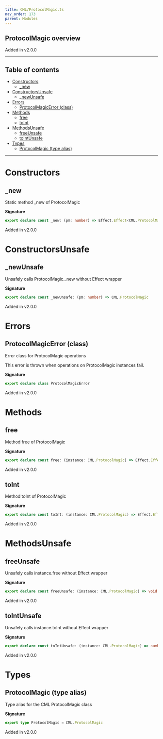 ```yaml
---
title: CML/ProtocolMagic.ts
nav_order: 173
parent: Modules
---
```


## ProtocolMagic overview

Added in v2.0.0

---

<h2 class="text-delta">Table of contents</h2>

- [Constructors](#constructors)
  - [\_new](#_new)
- [ConstructorsUnsafe](#constructorsunsafe)
  - [\_newUnsafe](#_newunsafe)
- [Errors](#errors)
  - [ProtocolMagicError (class)](#protocolmagicerror-class)
- [Methods](#methods)
  - [free](#free)
  - [toInt](#toint)
- [MethodsUnsafe](#methodsunsafe)
  - [freeUnsafe](#freeunsafe)
  - [toIntUnsafe](#tointunsafe)
- [Types](#types)
  - [ProtocolMagic (type alias)](#protocolmagic-type-alias)

---

# Constructors

## \_new

Static method \_new of ProtocolMagic

**Signature**

```ts
export declare const _new: (pm: number) => Effect.Effect<CML.ProtocolMagic, ProtocolMagicError>
```

Added in v2.0.0

# ConstructorsUnsafe

## \_newUnsafe

Unsafely calls ProtocolMagic.\_new without Effect wrapper

**Signature**

```ts
export declare const _newUnsafe: (pm: number) => CML.ProtocolMagic
```

Added in v2.0.0

# Errors

## ProtocolMagicError (class)

Error class for ProtocolMagic operations

This error is thrown when operations on ProtocolMagic instances fail.

**Signature**

```ts
export declare class ProtocolMagicError
```

Added in v2.0.0

# Methods

## free

Method free of ProtocolMagic

**Signature**

```ts
export declare const free: (instance: CML.ProtocolMagic) => Effect.Effect<void, ProtocolMagicError>
```

Added in v2.0.0

## toInt

Method toInt of ProtocolMagic

**Signature**

```ts
export declare const toInt: (instance: CML.ProtocolMagic) => Effect.Effect<number, ProtocolMagicError>
```

Added in v2.0.0

# MethodsUnsafe

## freeUnsafe

Unsafely calls instance.free without Effect wrapper

**Signature**

```ts
export declare const freeUnsafe: (instance: CML.ProtocolMagic) => void
```

Added in v2.0.0

## toIntUnsafe

Unsafely calls instance.toInt without Effect wrapper

**Signature**

```ts
export declare const toIntUnsafe: (instance: CML.ProtocolMagic) => number
```

Added in v2.0.0

# Types

## ProtocolMagic (type alias)

Type alias for the CML ProtocolMagic class

**Signature**

```ts
export type ProtocolMagic = CML.ProtocolMagic
```

Added in v2.0.0
